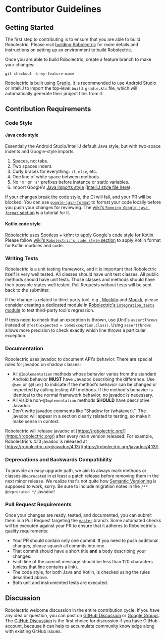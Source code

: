 # Contributor Guidelines

## Getting Started

The first step to contributing is to ensure that you are able to build Robolectric. Please visit [building Robolectric](https://robolectric.org/building-robolectric/) for more details and instructions on setting up an environment to build Robolectric.

Once you are able to build Robolectric, create a feature branch to make your changes:

```shell
git checkout -b my-feature-name
```

Robolectric is built using [Gradle](https://gradle.com/). It is recommended to use Android Studio or IntelliJ to import the top-level `build.gradle.kts` file, which will automatically generate their project files from it.

## Contribution Requirements

### Code Style

#### Java code style

Essentially the Android Studio/IntelliJ default Java style, but with two-space indents and Google-style imports.

1. Spaces, not tabs.
2. Two spaces indent.
3. Curly braces for everything: `if`, `else`, etc.
4. One line of white space between methods.
5. No `'m'` or `'s'` prefixes before instance or static variables.
6. Import Google's [Java imports style](https://google.github.io/styleguide/javaguide.html#s3.3-import-statements) ([IntelliJ style file here](https://github.com/google/styleguide/blob/gh-pages/intellij-java-google-style.xml)).

If your changes break the code style, the CI will fail, and your PR will be blocked. You can use [`google-java-format`](https://github.com/google/google-java-format) to format your code locally before you push your changes for reviewing. The [wiki's `Running Google java format` section](https://github.com/robolectric/robolectric/wiki/Running-google-java-format) is a tutorial for it.

#### Kotlin code style

Robolectric uses [Spotless](https://github.com/diffplug/spotless) + [ktfmt](https://github.com/facebookincubator/ktfmt) to apply Google's code style for Kotlin. Please follow [wiki's `Robolectric's code style` section](https://github.com/robolectric/robolectric/wiki/Robolectric's-code-style) to apply Kotlin format for Kotlin modules and code.

### Writing Tests

Robolectric is a unit testing framework, and it is important that Robolectric itself is very well tested. All classes should have unit test classes. All public methods should have unit tests. Those classes and methods should have their possible states well tested. Pull Requests without tests will be sent back to the submitter.

If the change is related to third-party tool, e.g., [Mockito](https://site.mockito.org/) and [Mockk](https://mockk.io/), please consider creating a dedicated module in [Robolectric's `integration_tests` module](https://github.com/robolectric/robolectric/tree/master/integration_tests) to test third-party tool's regression.

If tests need to check that an exception is thrown, use jUnit's `assertThrows` instead of `@Test(expected = SomeException.class)`. Using `assertThrows` allows more precision to check exactly which line throws a particular exception.

### Documentation

Robolectric uses javadoc to document API's behavior. There are special rules for javadoc on shadow classes:

* All `@Implementation` methods whose behavior varies from the standard Android behavior **MUST** have Javadoc describing the difference. Use `@see` or `{@link}` to indicate if the method's behavior can be changed or inspected by calling testing API methods. If the method's behavior is identical to the normal framework behavior, no javadoc is necessary.
* All visible non-`@Implementation` methods **SHOULD** have descriptive Javadoc.
* Don't write javadoc comments like "Shadow for (whatever).". The javadoc will appear in a section clearly related to testing, so make it make sense in context.

Robolectric will release javadoc at [https://robolectric.org/](https://robolectric.org/) after every main version released. For example, Robolectric's 4.13 javadoc is released at [https://robolectric.org/javadoc/4.13/](https://robolectric.org/javadoc/4.13/).

### Deprecations and Backwards Compatibility

To provide an easy upgrade path, we aim to always mark methods or classes `@Deprecated` in at least a patch release before removing them in the next minor release. We realize that's not quite how [Semantic Versioning](https://semver.org/) is supposed to work, sorry. Be sure to include migration notes in the `/** @deprecated */` javadoc!

### Pull Request Requirements

Once your changes are ready, tested, and documented, you can submit them in a Pull Request targeting the [`master`](https://github.com/robolectric/robolectric/tree/master) branch.
Some automated checks will be executed against your PR to ensure that it adheres to Robolectric's quality requirements:

- Your PR should contain only one commit. If you need to push additional changes, please squash all commits into one.
- That commit should have a short title **and** a body describing your changes.
- Each line of the commit message should be less than 120 characters (unless that line contains a link).
- The code style, for both Java and Kotlin, is checked using the rules described above.
- Both unit and instrumented tests are executed.

## Discussion

Robolectric welcome discussion in the entire contribution cycle. If you have any idea or question, you can post on [GitHub Discussion](https://github.com/robolectric/robolectric/discussions) or [Google Groups](https://groups.google.com/g/robolectric). The [GitHub Discussion](https://github.com/robolectric/robolectric/discussions) is the first choice for discussion if you have GitHub account, because it can help to accumulate community knowledge along with existing GitHub issues.   
